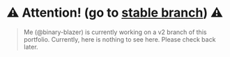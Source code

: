 # ⚠️ Attention! (go to [stable branch](https://github.com/binary-blazer/portfolio/tree/v1)) ⚠️
> Me (@binary-blazer) is currently working on a v2 branch of this portfolio. Currently, here is nothing to see here. Please check back later.
